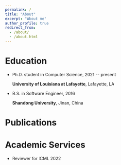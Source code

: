 ```yaml
---
permalink: /
title: "About"
excerpt: "About me"
author_profile: true
redirect_from: 
  - /about/
  - /about.html
---
```




# Education

- Ph.D. student in Computer Science, 2021 -- present

  **University of Louisiana at Lafayette**,  Lafayette, LA

- B.S. in Software Engineer, 2016

  **Shandong University**, Jinan, China





# Publications



# Academic Services

- Reviewer for ICML 2022
